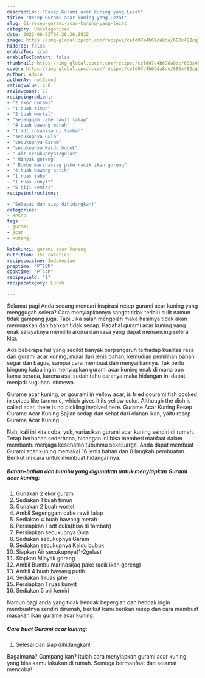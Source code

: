 ```yaml
---
description: "Resep Gurami acar kuning yang Lezat"
title: "Resep Gurami acar kuning yang Lezat"
slug: 61-resep-gurami-acar-kuning-yang-lezat
category: Uncategorized
date: 2022-06-23T00:36:36.883Z
image: https://img-global.cpcdn.com/recipes/cefd07e4b69da8de/680x482cq70/gurami-acar-kuning-foto-resep-utama.jpg
hideToc: false
enableToc: true
enableTocContent: false
thumbnail: https://img-global.cpcdn.com/recipes/cefd07e4b69da8de/680x482cq70/gurami-acar-kuning-foto-resep-utama.jpg
cover: https://img-global.cpcdn.com/recipes/cefd07e4b69da8de/680x482cq70/gurami-acar-kuning-foto-resep-utama.jpg
author: Admin
authorAv: notfound
ratingvalue: 4.8
reviewcount: 12
recipeingredient:
- "2 ekor gurami"
- "1 buah timun"
- "2 buah wortel"
- "Segenggam cabe rawit lalap"
- "4 buah bawang merah"
- "1 sdt cukabisa di tambah"
- "secukupnya Gula"
- "secukupnya Garam"
- "secukupnya Kaldu bubuk"
- " Air secukupnya12gelas"
- " Minyak goreng"
- " Bumbu marinasiaq pake racik ikan goreng"
- "4 buah bawang putih"
- "1 ruas jahe"
- "1 ruas kunyit"
- "5 biji kemiri"
recipeinstructions:

- "Selesai dan siap dihidangkan!"
categories:
- Resep
tags:
- gurami
- acar
- kuning

katakunci: gurami acar kuning 
nutrition: 151 calories
recipecuisine: Indonesian
preptime: "PT18M"
cooktime: "PT44M"
recipeyield: "1"
recipecategory: Lunch

---
```



Selamat pagi Anda sedang mencari inspirasi resep gurami acar kuning yang menggugah selera? Cara menyiapkannya sangat tidak terlalu sulit namun tidak gampang juga. Tapi Jika salah mengolah maka hasilnya tidak akan memuaskan dan bahkan tidak sedap. Padahal gurami acar kuning yang enak selayaknya memiliki aroma dan rasa yang dapat memancing selera kita.


Ada beberapa hal yang sedikit banyak berpengaruh terhadap kualitas rasa dari gurami acar kuning, mulai dari jenis bahan, kemudian pemilihan bahan segar dan bagus, sampai cara membuat dan menyajikannya. Tak perlu bingung kalau ingin menyiapkan gurami acar kuning enak di mana pun kamu berada, karena asal sudah tahu caranya maka hidangan ini dapat menjadi suguhan istimewa.

Gurame acar kuning, or gourami in yellow acar, is fried gourami fish cooked in spices like turmeric, which gives it its yellow color. Although the dish is called acar, there is no pickling involved here. Gurame Acar Kuning Resep Gurame Acar Kuning Sajian sedap dan sehat dari olahan ikan, yaitu resep Gurame Acar Kuning.


Nah, kali ini kita coba, yuk, variasikan gurami acar kuning sendiri di rumah. Tetap berbahan sederhana, hidangan ini bisa memberi manfaat dalam membantu menjaga kesehatan tubuhmu sekeluarga. Anda dapat membuat Gurami acar kuning memakai 16 jenis bahan dan 0 langkah pembuatan. Berikut ini cara untuk membuat hidangannya.

<!--inarticleads1-->

##### Bahan-bahan dan bumbu yang digunakan untuk menyiapkan Gurami acar kuning:

1. Gunakan 2 ekor gurami
1. Sediakan 1 buah timun
1. Gunakan 2 buah wortel
1. Ambil Segenggam cabe rawit lalap
1. Sediakan 4 buah bawang merah
1. Persiapkan 1 sdt cuka(bisa di tambah)
1. Persiapkan secukupnya Gula
1. Sediakan secukupnya Garam
1. Sediakan secukupnya Kaldu bubuk
1. Siapkan  Air secukupnya(1-2gelas)
1. Siapkan  Minyak goreng
1. Ambil  Bumbu marinasi(aq pake racik ikan goreng)
1. Ambil 4 buah bawang putih
1. Sediakan 1 ruas jahe
1. Persiapkan 1 ruas kunyit
1. Sediakan 5 biji kemiri


Namun bagi anda yang tidak hendak bepergian dan hendak ingin membuatnya sendiri dirumah, berikut kami berikan resep dan cara membuat masakan ikan gurame acar kuning. 

<!--inarticleads2-->

##### Cara buat Gurami acar kuning:


1. Selesai dan siap dihidangkan!



Bagaimana? Gampang kan? Itulah cara menyiapkan gurami acar kuning yang bisa kamu lakukan di rumah. Semoga bermanfaat dan selamat mencoba!
